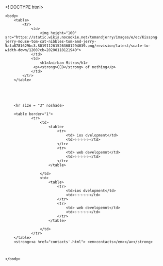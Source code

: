 <! DOCTYPE html>
<meta charset="utf-8">
<html>
    <head>
        <title>anirban's website</title>
    </head>

    <body>
        <table>
            <tr>
                <td>
                    <img height="100" src="https://static.wikia.nocookie.net/tomandjerry/images/e/ec/Kisspng-jerry-mouse-tom-cat-nibbles-tom-and-jerry-5afa8781629bc3.8019112615263681294039.png/revision/latest/scale-to-width-down/1200?cb=20200118121940">
                </td>
                <td>
                    <h1>Anirban Mitra</h1>
                 <p><strong>CEO</strong> of nothing</p>
                </td>
            </tr>
        </table>
        
            



        <hr size = "3" noshade>

        <table border="1">
                <tr>
                    <td>
                        <table>
                            <tr>
                                <td> ios dvelopment</td>
                                <td>✨✨✨✨✨</td>
                            </tr>
                            <tr>
                                <td> web developemnt</td>
                                <td>✨✨✨✨✨</td>
                            </tr>
                        </table>
                        
                    </td>
                    <td>
                        <table>
                            <tr>
                                <td>ios dvelopment</td>
                                <td>✨✨✨✨✨</td>
                            </tr>
                            <tr>
                                <td> web developemnt</td> 
                                <td>✨✨✨✨✨</td>
                            </tr>
                        </table>
                        
                    </td>
                </tr>
        </table>
        <strong><a href="contacts'.html"> <em>contacts</em></a></strong>



    </body>
</html>    

